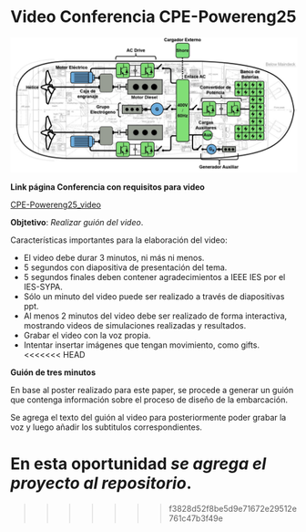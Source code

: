 # Video Conferencia CPE-Powereng25

![ ](https://github.com/LEOSZ8/Video_Powereng25/blob/36b570219eb287faec52429b8269a5520489e66c/Esquema_General.jpg)

**Link página Conferencia con requisitos para video**

[CPE-Powereng25_video](https://cpepowereng2025.org/student-yp-activity-2-2/)

**Objtetivo**: _Realizar guión del video_.

Características importantes para la elaboración del video:

- El video debe durar 3 minutos, ni más ni menos.
- 5 segundos con diapositiva de presentación del tema.
- 5 segundos finales deben contener agradecimientos a IEEE IES por el IES-SYPA.
- Sólo un minuto del video puede ser realizado a través de diapositivas ppt.
- Al menos 2 minutos del video debe ser realizado de forma interactiva, mostrando videos de simulaciones realizadas y resultados.
- Grabar el video con la voz propia.
- Intentar insertar imágenes que tengan movimiento, como gifts.
<<<<<<< HEAD

**Guión de tres minutos**

En base al poster realizado para este paper, se procede a generar un guión que contenga información sobre el proceso de diseño de la embarcación. 

Se agrega el texto del guión al video para posteriormente poder grabar la voz y luego añadir los subtitulos correspondientes.

En esta oportunidad _se agrega el proyecto al repositorio_.
=======
>>>>>>> f3828d52f8be5d9e71672e29512e761c47b3f49e
